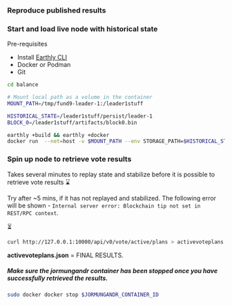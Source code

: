 ### Reproduce published results
### Start and load live node with historical state

Pre-requisites
- Install [Earthly CLI](https://earthly.dev/get-earthly)
- Docker or Podman
- Git

```bash
cd balance

# Mount local path as a volume in the container
MOUNT_PATH=/tmp/fund9-leader-1:/leader1stuff

HISTORICAL_STATE=/leader1stuff/persist/leader-1
BLOCK_0=/leader1stuff/artifacts/block0.bin

earthly +build && earthly +docker
docker run  --net=host -v $MOUNT_PATH --env STORAGE_PATH=$HISTORICAL_STATE --env GENESIS_PATH=$BLOCK_0 jormungandr
```

### Spin up node to retrieve vote results

Takes several minutes to replay state and stabilize before it is possible to retrieve vote results ⌛

Try after ~5 mins, if it has not replayed and stabilized. 
The following error will be shown - `Internal server error: Blockchain tip not set in REST/RPC context`.

⏳

```bash
curl http://127.0.0.1:10000/api/v0/vote/active/plans > activevoteplans.json 
```

**activevoteplans.json** = FINAL RESULTS.

##### Make sure the jormungandr container has been stopped once you have successfully retrieved the results. 
```bash
sudo docker docker stop $JORMUNGANDR_CONTAINER_ID
```